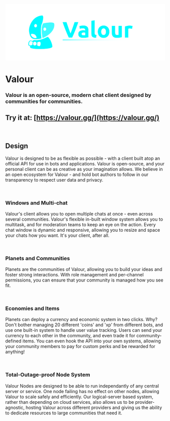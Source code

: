 ![Valour logo](Valour/Web/wwwroot/media/logo/wide/logo_wide_blue_black_trans.png)

# Valour

### Valour is an open-source, modern chat client designed by communities for communities.
## Try it at: [https://valour.gg/](https://valour.gg/)
<br/>

## Design

Valour is designed to be as flexible as possible - with a client built atop an official API for use in bots and applications. Valour is open-source, and your personal client can be as creative as your imagination allows. We believe in an open ecosystem for Valour - and hold bot authors to follow in our transparency to respect user data and privacy.

<br/>

### Windows and Multi-chat

Valour's client allows you to open multiple chats at once - even across several communities. Valour's flexible in-built window system allows you to multitask, and for moderation teams to keep an eye on the action. Every chat window is dynamic and responsive, allowing you to resize and space your chats how you want. It's your client, after all.

<br/>

### Planets and Communities

Planets are the communities of Valour, allowing you to build your ideas and foster strong interactions. With role management and per-channel permissions, you can ensure that your community is managed how you see fit. 

<br/>

### Economies and Items

Planets can deploy a currency and economic system in two clicks. Why? Don't bother managing 20 different 'coins' and 'xp' from different bots, and use one built-in system to handle user value tracking. Users can send your currency to each other in the community, and even trade it for community-defined items. You can even hook the API into your own systems, allowing your community members to pay for custom perks and be rewarded for anything!

<br/>

### Total-Outage-proof Node System

Valour Nodes are designed to be able to run independantly of any central server or service. One node failing has no effect on other nodes, allowing Valour to scale safely and efficiently. Our logical-server based system, rather than depending on cloud services, also allows us to be provider-agnostic, hosting Valour across different providers and giving us the ability to dedicate resources to large communities that need it.


